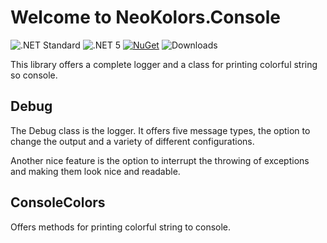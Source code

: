 # Welcome to NeoKolors.Console

![.NET Standard](https://img.shields.io/badge/.NET-Standard2.0-512bd4)
![.NET 5](https://img.shields.io/badge/.NET-5.0-682a7b)
[![NuGet](https://img.shields.io/nuget/v/NeoKolors.Console?color=a53c7a)](https://www.nuget.org/packages/NeoKolors.Console)
![Downloads](https://img.shields.io/nuget/dt/NeoKolors.Console?color=a31c35)

This library offers a complete logger and a class for printing colorful string so console.

## Debug

The Debug class is the logger.
It offers five message types, the option to change the output 
and a variety of different configurations.

<!-- insert log messages image here -->

Another nice feature is the option to interrupt the throwing of exceptions 
and making them look nice and readable.

<!-- insert fancy exception image here -->

## ConsoleColors

Offers methods for printing colorful string to console.